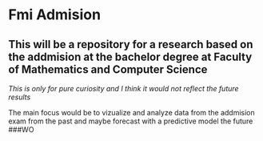 # Fmi Admision

## This will be a repository for a research based on the addmision at the bachelor degree at Faculty of Mathematics and Computer Science

*This is only for pure curiosity and I think it would not reflect the future results*


The main focus would be to vizualize and analyze data from the addmision exam from the past and maybe forecast with a predictive model the future ###WO
